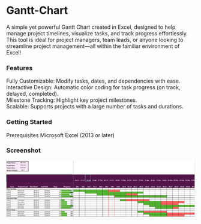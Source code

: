 # Gantt-Chart
A simple yet powerful Gantt Chart created in Excel, designed to help manage project timelines, visualize tasks, and track progress effortlessly. This tool is ideal for project managers, team leads, or anyone looking to streamline project management—all within the familiar environment of Excel!

### Features
Fully Customizable: Modify tasks, dates, and dependencies with ease.<br>
Interactive Design: Automatic color coding for task progress (on track, delayed, completed).<br>
Milestone Tracking: Highlight key project milestones.<br>
Scalable: Supports projects with a large number of tasks and durations.<br>

### Getting Started
Prerequisites
Microsoft Excel (2013 or later)

### Screenshot
<img src="gantt chart screenshot.PNG">
